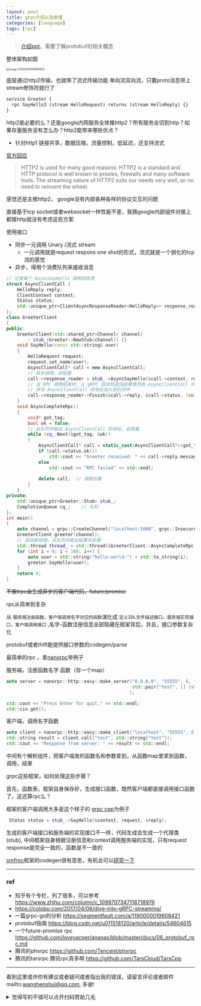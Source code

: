 ```yaml
---
layout: post
title: grpc介绍以及原理
categories: [language]
tags: [rpc]
---
```




> [介绍ppt](https://platformlab.stanford.edu/Seminar%20Talks/gRPC.pdf)，需要了解protobuf的相关概念



整体架构如图

<img src="/Users/wqw/wqw/wanghenshui.github.io/assets/image-20201204104843820.png" alt="image-20201204104843820" style="zoom:50%;" />



底层通过http2传输，也就带了流式传输功能 单向流双向流，只要proto消息带上 stream修饰符就行了

```protobuf
service Greeter {
  rpc SayHello3 (stream HelloRequest) returns (stream HelloReply) {}
}
```

http2是必要的么？还是google内网服务全体推http2？所有服务全切到http？如果存量服务没有怎么办？http2能带来哪些优点？

- 针对http1 链接共享，数据压缩，流量控制，低延迟，还支持流式

[官方回应](https://github.com/grpc/grpc/issues/6292) 

> HTTP2 is used for many good reasons: HTTP2 is a standard and HTTP  protocol is well known to proxies, firewalls and many software tools.  The streaming nature of HTTP2 suits our needs very well, so no need to  reinvent the wheel.



感觉还是主推http2， google没有内部各种各样的协议交互的问题

直接基于tcp socket或者websocket一样性能不差，我猜google内部组件对接上都推http就没有考虑这些方案



使用接口

- 同步一元调用 Unary 	/流式 stream
  - 一元调用就是request respons one shot的形式，流式就是一个弱化的tcp流的感觉
- 异步，得用个消费队列来接收消息

```c++
// 记录每个 AsyncSayHello 调用的信息
struct AsyncClientCall {
    HelloReply reply;
    ClientContext context;
    Status status;
    std::unique_ptr<ClientAsyncResponseReader<HelloReply>> response_reader;
};
class GreeterClient 
{
public:
    GreeterClient(std::shared_ptr<Channel> channel)
        : stub_(Greeter::NewStub(channel)) {}
    void SayHello(const std::string& user) 
    {
        HelloRequest request;
        request.set_name(user);
        AsyncClientCall* call = new AsyncClientCall;
        // 异步调用，非阻塞
        call->response_reader = stub_->AsyncSayHello(&call->context, request, &cq_);
        // 当 RPC 调用结束时，让 gRPC 自动将返回结果填充到 AsyncClientCall 中
        // 并将 AsyncClientCall 的地址加入到队列中
        call->response_reader->Finish(&call->reply, &call->status, (void*)call);
    }
    void AsyncCompleteRpc() 
    {
        void* got_tag;
        bool ok = false;
        // 从队列中取出 AsyncClientCall 的地址，会阻塞
        while (cq_.Next(&got_tag, &ok)) 
        {
            AsyncClientCall* call = static_cast<AsyncClientCall*>(got_tag);
            if (call->status.ok())
                std::cout << "Greeter received: " << call->reply.message() << std::endl;
            else
                std::cout << "RPC failed" << std::endl;
			
            delete call;  // 销毁对象 
        }
    }
private:
    std::unique_ptr<Greeter::Stub> stub_;
    CompletionQueue cq_;    // 队列
};
int main()
{
    auto channel = grpc::CreateChannel("localhost:5000", grpc::InsecureChannelCredentials());
    GreeterClient greeter(channel);
    // 启动新线程，从队列中取出结果并处理
    std::thread thread_ = std::thread(&GreeterClient::AsyncCompleteRpc, &greeter);
    for (int i = 0; i < 100; i++) {
        auto user = std::string("hello-world-") + std::to_string(i);
        greeter.SayHello(user);
    }
    return 0;
}
```



~~不像trpc会生成异步的客户端代码，future/promise~~



rpc从简单到复杂

从 `服务端注册函数，客户端调用名字对应的函数`演化成 `定义IDL文件描述接口，服务端实现接口，客户端调用接口` ,名字-函数注册信息全部隐藏在框架背后，并且，接口参数复杂化 

protobuf或者thift能提供接口参数的codegen/parse 



最简单的rpc ，拿[nanorpc](https://github.com/tdv/nanorpc)举例子

服务端，注册函数名字 函数（存一个map）

```c++
auto server = nanorpc::http::easy::make_server("0.0.0.0", "55555", 8, "/api/",
                                               std::pair{"test", [] (std::string const &s) { return "Tested: " + s; } }
                                              );

std::cout << "Press Enter for quit." << std::endl;
std::cin.get();
```

客户端，调用名字函数

```c++
auto client = nanorpc::http::easy::make_client("localhost", "55555", 8, "/api/");
std::string result = client.call("test", std::string{"test"});
std::cout << "Response from server: " << result << std::endl;
```

中间有个解析组件，把客户端发的函数名和参数拿到，从函数map里拿到函数，调用，结束



grpc这些框架，如何处理这些步骤？

首先，函数表，框架自身保存好，生成接口函数，既然客户端都直接调用接口函数了，这还算rpc么？

框架的客户端调用大多是这个样子的 [grpc cpp](https://zhuanlan.zhihu.com/p/53367817)为例子

```cpp
 Status status = stub_->SayHello(&context, request, &reply);
```

生成的客户端接口和服务端的实现接口不一样，代码生成会生成一个代理类(stub), 中间框架自身根据注册信息和context调用服务端的实现，只有request response是完全一致的，函数是不一致的



[smfrpc](https://github.com/smfrpc/smf )框架的codegen很有意思，有机会可以[研究一下](https://smfrpc.github.io/smf/)

---

### ref

- 知乎有个专栏，列了很多，可以参考 https://www.zhihu.com/column/c_1099707347118718976
- https://colobu.com/2017/04/06/dive-into-gRPC-streaming/
- 一篇grpc-go的分析 https://segmentfault.com/a/1190000019608421
- protobuf指南 https://blog.csdn.net/u011518120/article/details/54604615
- 一个future-promise rpc https://github.com/loveyacper/ananas/blob/master/docs/06_protobuf_rpc.md
- 腾讯的phxrpc https://github.com/Tencent/phxrpc
- 腾讯的tarsrpc 腾讯rpc真多啊 https://github.com/TarsCloud/TarsCpp

---

看到这里或许你有建议或者疑问或者指出我的错误，请留言评论或者邮件mailto:wanghenshui@qq.com, 多谢! 
<details>
<summary>觉得写的不错可以点开扫码赞助几毛</summary>
<img src="https://wanghenshui.github.io/assets/wepay.png" alt="微信转账">
</details>